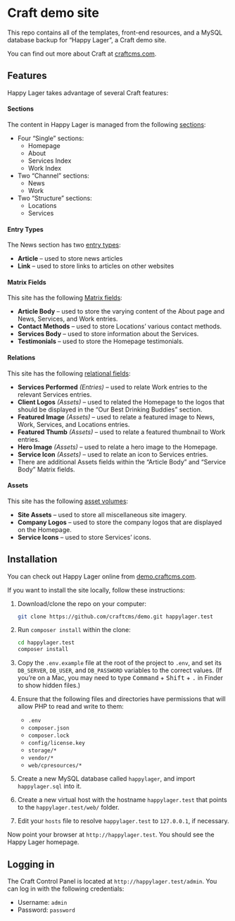 # Craft demo site

This repo contains all of the templates, front-end resources, and a MySQL database backup for “Happy Lager”, a Craft demo site.

You can find out more about Craft at [craftcms.com](https://craftcms.com/).

## Features

Happy Lager takes advantage of several Craft features:

#### Sections

The content in Happy Lager is managed from the following [sections](https://docs.craftcms.com/v3/sections-and-entries.html#sections):

* Four “Single” sections:
  - Homepage
  - About
  - Services Index
  - Work Index
* Two “Channel” sections:
  - News
  - Work
* Two “Structure” sections:
  - Locations
  - Services

#### Entry Types

The News section has two [entry types](https://docs.craftcms.com/v3/sections-and-entries.html#entry-types):

* **Article** – used to store news articles
* **Link** – used to store links to articles on other websites

#### Matrix Fields

This site has the following [Matrix fields](https://docs.craftcms.com/v3/matrix-fields.html):

* **Article Body** – used to store the varying content of the About page and News, Services, and Work entries.
* **Contact Methods** – used to store Locations’ various contact methods.
* **Services Body** – used to store information about the Services.
* **Testimonials** – used to store the Homepage testimonials.

#### Relations

This site has the following [relational fields](https://docs.craftcms.com/v3/relations.html#terminology):

* **Services Performed** _(Entries)_ – used to relate Work entries to the relevant Services entries.
* **Client Logos** _(Assets)_ – used to related the Homepage to the logos that should be displayed in the “Our Best Drinking Buddies” section.
* **Featured Image** _(Assets)_ – used to relate a featured image to News, Work, Services, and Locations entries.
* **Featured Thumb** _(Assets)_ – used to relate a featured thumbnail to Work entries.
* **Hero Image** _(Assets)_ – used to relate a hero image to the Homepage.
* **Service Icon** _(Assets)_ – used to relate an icon to Services entries.
* There are additional Assets fields within the “Article Body” and “Service Body” Matrix fields.

#### Assets

This site has the following [asset volumes](https://docs.craftcms.com/v3/assets.html):

* **Site Assets** – used to store all miscellaneous site imagery.
* **Company Logos** – used to store the company logos that are displayed on the Homepage.
* **Service Icons** – used to store Services’ icons.


## Installation

You can check out Happy Lager online from [demo.craftcms.com](https://demo.craftcms.com/).

If you want to install the site locally, follow these instructions:

1. Download/clone the repo on your computer:

   ```bash
   git clone https://github.com/craftcms/demo.git happylager.test
   ```

2. Run `composer install` within the clone:

   ```bash
   cd happylager.test
   composer install
   ```

3. Copy the `.env.example` file at the root of the project to `.env`, and set its `DB_SERVER`, `DB_USER`, and `DB_PASSWORD`  variables to the correct values. (If you’re on a Mac, you may need to type <kbd>Command</kbd> + <kbd>Shift</kbd> + <kbd>.</kbd> in Finder to show hidden files.)

4. Ensure that the following files and directories have permissions that will allow PHP to read and write to them:

   - `.env`
   - `composer.json`
   - `composer.lock`
   - `config/license.key`
   - `storage/*`
   - `vendor/*`
   - `web/cpresources/*`

5. Create a new MySQL database called `happylager`, and import `happylager.sql` into it.

6. Create a new virtual host with the hostname `happylager.test` that points to the `happylager.test/web/` folder.

7. Edit your `hosts` file to resolve `happylager.test` to `127.0.0.1`, if necessary.

Now point your browser at `http://happylager.test`. You should see the Happy Lager homepage.

## Logging in

The Craft Control Panel is located at `http://happylager.test/admin`. You can log in with the following credentials:

* Username: `admin`
* Password: `password`

